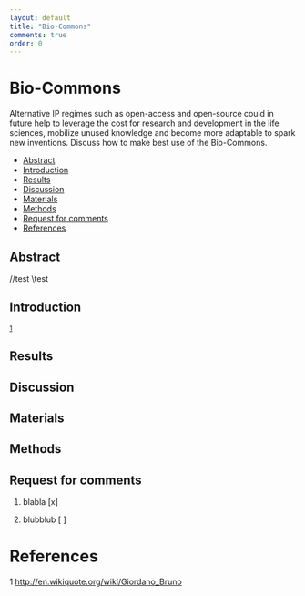 ```yaml
---
layout: default
title: "Bio-Commons"
comments: true
order: 0
---
```

<div class="jumbotron">
	<div class="container">
	<h1><i class="fa fa-university"></i> 	Bio-Commons</h1>
    <p>
Alternative IP regimes such as open-access and open-source could in future help to leverage the cost for research and development in the life sciences, mobilize unused knowledge and become more adaptable to spark new inventions. Discuss how to make best use of the Bio-Commons.
    </p>
	</div>
</div>

* [Abstract](#Abstract)
* [Introduction](#Abstract)
* [Results](#Abstract)
* [Discussion](#Abstract)
* [Materials](#Abstract)
* [Methods](#Abstract)
* [Request for comments](#Abstract)
* [References](#Abstract)

## <a name="Abstract"></a>Abstract 
//test
\\test
## <a name="Introduction"></a>Introduction 

<sup>[1](#1)</sup>

## <a name="Results"></a>Results 

## <a name="Discussion"></a>Discussion 

## <a name="Materials"></a>Materials 

## <a name="Methods"></a>Methods 

## <a name="Request for comments"></a>Request for comments 

1. blabla [x] 

2.  blubblub [ ] 

# <a name="References"></a>References 
1 <a name="1"></a> http://en.wikiquote.org/wiki/Giordano_Bruno

